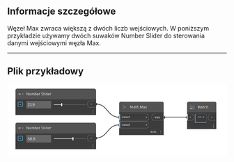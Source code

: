 ## Informacje szczegółowe
Węzeł Max zwraca większą z dwóch liczb wejściowych. W poniższym przykładzie używamy dwóch suwaków Number Slider do sterowania danymi wejściowymi węzła Max.
___
## Plik przykładowy

![Max (value1, value2)](./DSCore.Math.Max(value1,%20value2)_img.jpg)

